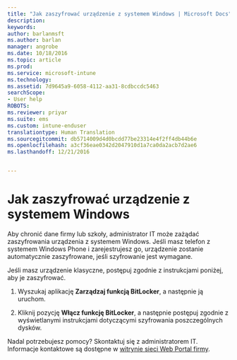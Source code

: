 ```yaml
---
title: "Jak zaszyfrować urządzenie z systemem Windows | Microsoft Docs"
description: 
keywords: 
author: barlanmsft
ms.author: barlan
manager: angrobe
ms.date: 10/18/2016
ms.topic: article
ms.prod: 
ms.service: microsoft-intune
ms.technology: 
ms.assetid: 7d9645a9-6058-4112-aa31-8cdbccdc5463
searchScope:
- User help
ROBOTS: 
ms.reviewer: priyar
ms.suite: ems
ms.custom: intune-enduser
translationtype: Human Translation
ms.sourcegitcommit: db5714009d4d0bcdd77be23314e4f2ff4db44b6e
ms.openlocfilehash: a3cf36eae0342d2047910d1a7ca0da2acb7d2ae6
ms.lasthandoff: 12/21/2016


---
```


# <a name="how-to-encrypt-your-windows-device"></a>Jak zaszyfrować urządzenie z systemem Windows

Aby chronić dane firmy lub szkoły, administrator IT może zażądać zaszyfrowania urządzenia z systemem Windows. Jeśli masz telefon z systemem Windows Phone i zarejestrujesz go, urządzenie zostanie automatycznie zaszyfrowane, jeśli szyfrowanie jest wymagane.

Jeśli masz urządzenie klasyczne, postępuj zgodnie z instrukcjami poniżej, aby je zaszyfrować.

1.  Wyszukaj aplikację **Zarządzaj funkcją BitLocker**, a następnie ją uruchom.

2.  Kliknij pozycję **Włącz funkcję BitLocker**, a następnie postępuj zgodnie z wyświetlanymi instrukcjami dotyczącymi szyfrowania poszczególnych dysków.

Nadal potrzebujesz pomocy? Skontaktuj się z administratorem IT. Informacje kontaktowe są dostępne w [witrynie sieci Web Portal firmy](http://portal.manage.microsoft.com).

